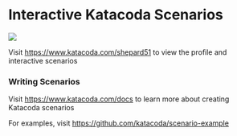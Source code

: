 # Interactive Katacoda Scenarios

[![](http://shields.katacoda.com/katacoda/shepard51/count.svg)](https://www.katacoda.com/shepard51 "Get your profile on Katacoda.com")

Visit https://www.katacoda.com/shepard51 to view the profile and interactive scenarios

### Writing Scenarios
Visit https://www.katacoda.com/docs to learn more about creating Katacoda scenarios

For examples, visit https://github.com/katacoda/scenario-example
